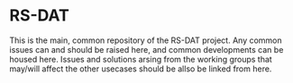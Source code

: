 # RS-DAT

This is the main, common repository of the RS-DAT project. Any common issues can and should be raised here, and common developments can be housed here.
Issues and solutions arsing from the working groups that may/will affect the other usecases should be allso be linked from here.

